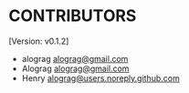 # CONTRIBUTORS

[Version: v0.1.2]

- alograg <alograg@gmail.com>
- Alograg <alograg@gmail.com>
- Henry <alograg@users.noreply.github.com>
